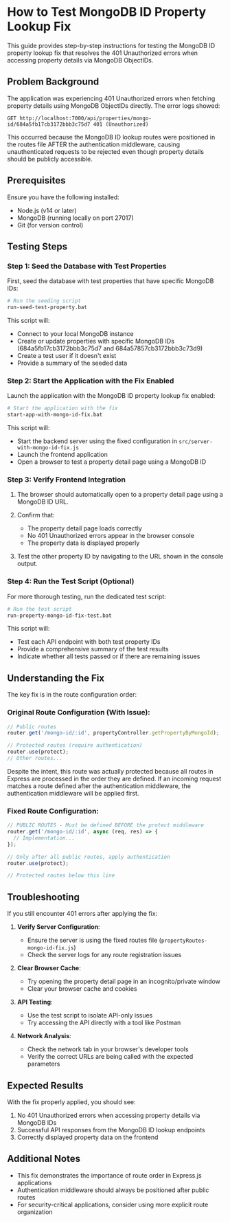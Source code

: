 # How to Test MongoDB ID Property Lookup Fix

This guide provides step-by-step instructions for testing the MongoDB ID property lookup fix that resolves the 401 Unauthorized errors when accessing property details via MongoDB ObjectIDs.

## Problem Background

The application was experiencing 401 Unauthorized errors when fetching property details using MongoDB ObjectIDs directly. The error logs showed:

```
GET http://localhost:7000/api/properties/mongo-id/684a5fb17cb3172bbb3c75d7 401 (Unauthorized)
```

This occurred because the MongoDB ID lookup routes were positioned in the routes file AFTER the authentication middleware, causing unauthenticated requests to be rejected even though property details should be publicly accessible.

## Prerequisites

Ensure you have the following installed:
- Node.js (v14 or later)
- MongoDB (running locally on port 27017)
- Git (for version control)

## Testing Steps

### Step 1: Seed the Database with Test Properties

First, seed the database with test properties that have specific MongoDB IDs:

```bash
# Run the seeding script
run-seed-test-property.bat
```

This script will:
- Connect to your local MongoDB instance
- Create or update properties with specific MongoDB IDs (684a5fb17cb3172bbb3c75d7 and 684a57857cb3172bbb3c73d9)
- Create a test user if it doesn't exist
- Provide a summary of the seeded data

### Step 2: Start the Application with the Fix Enabled

Launch the application with the MongoDB ID property lookup fix enabled:

```bash
# Start the application with the fix
start-app-with-mongo-id-fix.bat
```

This script will:
- Start the backend server using the fixed configuration in `src/server-with-mongo-id-fix.js`
- Launch the frontend application
- Open a browser to test a property detail page using a MongoDB ID

### Step 3: Verify Frontend Integration

1. The browser should automatically open to a property detail page using a MongoDB ID URL.
2. Confirm that:
   - The property detail page loads correctly
   - No 401 Unauthorized errors appear in the browser console
   - The property data is displayed properly

3. Test the other property ID by navigating to the URL shown in the console output.

### Step 4: Run the Test Script (Optional)

For more thorough testing, run the dedicated test script:

```bash
# Run the test script
run-property-mongo-id-fix-test.bat
```

This script will:
- Test each API endpoint with both test property IDs
- Provide a comprehensive summary of the test results
- Indicate whether all tests passed or if there are remaining issues

## Understanding the Fix

The key fix is in the route configuration order:

### Original Route Configuration (With Issue):
```javascript
// Public routes
router.get('/mongo-id/:id', propertyController.getPropertyByMongoId);

// Protected routes (require authentication)
router.use(protect);
// Other routes...
```

Despite the intent, this route was actually protected because all routes in Express are processed in the order they are defined. If an incoming request matches a route defined after the authentication middleware, the authentication middleware will be applied first.

### Fixed Route Configuration:
```javascript
// PUBLIC ROUTES - Must be defined BEFORE the protect middleware
router.get('/mongo-id/:id', async (req, res) => {
  // Implementation...
});

// Only after all public routes, apply authentication
router.use(protect);

// Protected routes below this line
```

## Troubleshooting

If you still encounter 401 errors after applying the fix:

1. **Verify Server Configuration**: 
   - Ensure the server is using the fixed routes file (`propertyRoutes-mongo-id-fix.js`)
   - Check the server logs for any route registration issues

2. **Clear Browser Cache**:
   - Try opening the property detail page in an incognito/private window
   - Clear your browser cache and cookies

3. **API Testing**:
   - Use the test script to isolate API-only issues
   - Try accessing the API directly with a tool like Postman

4. **Network Analysis**:
   - Check the network tab in your browser's developer tools
   - Verify the correct URLs are being called with the expected parameters

## Expected Results

With the fix properly applied, you should see:

1. No 401 Unauthorized errors when accessing property details via MongoDB IDs
2. Successful API responses from the MongoDB ID lookup endpoints
3. Correctly displayed property data on the frontend

## Additional Notes

- This fix demonstrates the importance of route order in Express.js applications
- Authentication middleware should always be positioned after public routes
- For security-critical applications, consider using more explicit route organization
